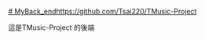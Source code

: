 [# MyBack_end](https://github.com/Tsai220/TMusic-Project)https://github.com/Tsai220/TMusic-Project 

這是TMusic-Project 的後端
